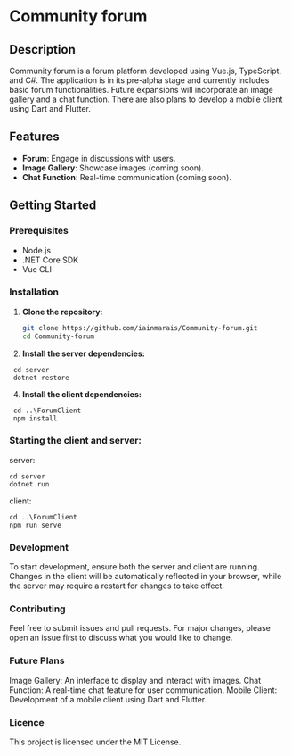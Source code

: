 # Community forum

## Description

Community forum is a forum platform developed using Vue.js, TypeScript, and C#. The application is in its pre-alpha stage and currently includes basic forum functionalities. 
Future expansions will incorporate an image gallery and a chat function. 
There are also plans to develop a mobile client using Dart and Flutter.

## Features

- **Forum**: Engage in discussions with users.
- **Image Gallery**: Showcase images (coming soon).
- **Chat Function**: Real-time communication (coming soon).

## Getting Started

### Prerequisites

- Node.js
- .NET Core SDK
- Vue CLI

### Installation

1. **Clone the repository:**

   ```bash
   git clone https://github.com/iainmarais/Community-forum.git
   cd Community-forum
   ```
2. **Install the server dependencies:**
  ```
   cd server
   dotnet restore
  ``` 
4. **Install the client dependencies:**
  ```
   cd ..\ForumClient
   npm install
  ```

### Starting the client and server:

server: 
```
cd server
dotnet run
```
client:
```
cd ..\ForumClient
npm run serve
```

### Development
To start development, ensure both the server and client are running. Changes in the client will be automatically reflected in your browser, while the server may require a restart for changes to take effect.

### Contributing
Feel free to submit issues and pull requests. For major changes, please open an issue first to discuss what you would like to change.

### Future Plans

Image Gallery: An interface to display and interact with images.
Chat Function: A real-time chat feature for user communication.
Mobile Client: Development of a mobile client using Dart and Flutter.

### Licence
This project is licensed under the MIT License.
